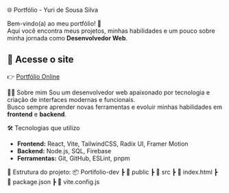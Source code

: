 🌐 Portfólio - Yuri de Sousa Silva


Bem-vindo(a) ao meu portfólio! 🎉  
Aqui você encontra meus projetos, minhas habilidades e um pouco sobre minha jornada como **Desenvolvedor Web**.  


## 🔗 Acesse o site
👉 [Portfólio Online](https://yurihbo.github.io/Portifolio-dev/)


👨‍💻 Sobre mim
Sou um desenvolvedor web apaixonado por tecnologia e criação de interfaces modernas e funcionais.  
Busco sempre aprender novas ferramentas e evoluir minhas habilidades em **frontend** e **backend**.  


🛠️ Tecnologias que utilizo
- **Frontend:** React, Vite, TailwindCSS, Radix UI, Framer Motion  
- **Backend:** Node.js, SQL, Firebase   
- **Ferramentas:** Git, GitHub, ESLint, pnpm  


📂 Estrutura do projeto:
📦 Portifolio-dev
┣ 📂 public
┣ 📂 src
┣ 📜 index.html
┣ 📜 package.json
┣ 📜 vite.config.js




